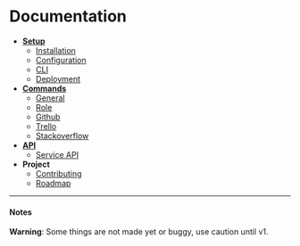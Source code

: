 # Documentation

- [**Setup**](setup/)
  - [Installation](setup/installation.md)
  - [Configuration](setup/configuration.md)
  - [CLI](setup/cli.md)
  - [Deployment](setup/deployment.md)
- [**Commands**](commands/)
  - [General](commands/general.md)
  - [Role](commands/role.md)
  - [Github](commands/github.md)
  - [Trello](commands/trello.md)
  - [Stackoverflow](commands/stackoverflow.md)
- [**API**](api/)
  - [Service API](api/service.md)
- **Project**
  - [Contributing](../CONTRIBUTING.md)
  - [Roadmap](../../../projects/1)

----

#### Notes

**Warning**:  Some things are not made yet or buggy, use caution until v1.
